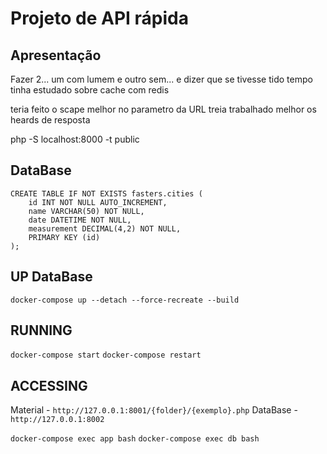 # **Projeto de API rápida**

## **Apresentação**
Fazer 2... um com lumem e outro sem... e dizer que se tivesse tido tempo tinha estudado sobre cache com redis

teria feito o scape melhor no parametro da URL
treia trabalhado melhor os heards de resposta

php -S localhost:8000 -t public


## **DataBase**
```
CREATE TABLE IF NOT EXISTS fasters.cities (
    id INT NOT NULL AUTO_INCREMENT, 
    name VARCHAR(50) NOT NULL,
    date DATETIME NOT NULL,
    measurement DECIMAL(4,2) NOT NULL, 
    PRIMARY KEY (id)
);
```

## **UP DataBase**
`docker-compose up --detach --force-recreate --build`

## **RUNNING**
`docker-compose start`
`docker-compose restart`

## **ACCESSING**
Material - `http://127.0.0.1:8001/{folder}/{exemplo}.php`
DataBase - `http://127.0.0.1:8002`

`docker-compose exec app bash`
`docker-compose exec db bash` 








